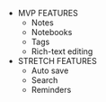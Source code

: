 - MVP FEATURES
    - Notes
    - Notebooks
    - Tags
    - Rich-text editing
- STRETCH FEATURES
    - Auto save
    - Search
    - Reminders
